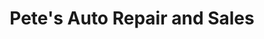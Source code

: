 ---
title: "Pete's Auto Repair and Sales"
url: /appleton/petes-auto-repair-and-sales/
shop: Autowerkstatt
---